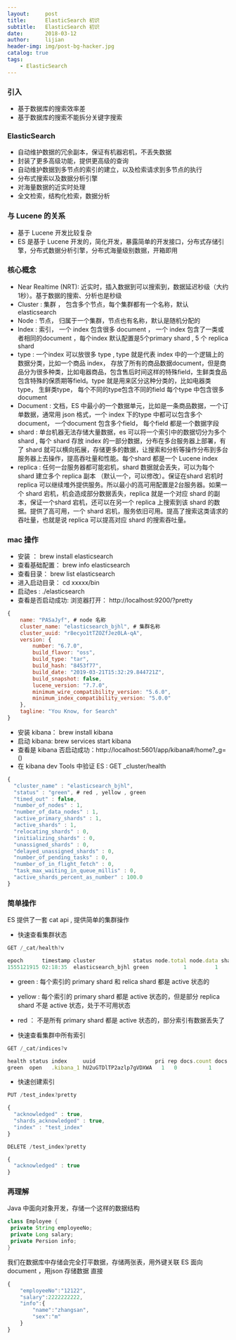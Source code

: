 ```yaml
---
layout:     post
title:      ElasticSearch 初识
subtitle:   ElasticSearch 初识
date:       2018-03-12
author:     lijian
header-img: img/post-bg-hacker.jpg
catalog: true
tags:
    - ElasticSearch
---
```



### 引入
* 基于数据库的搜索效率差
* 基于数据库的搜索不能拆分关键字搜索

### ElasticSearch
* 自动维护数据的冗余副本，保证有机器宕机，不丢失数据
* 封装了更多高级功能，提供更高级的查询
* 自动维护数据到多节点的索引的建立，以及检索请求到多节点的执行
* 分布式搜索以及数据分析引擎
* 对海量数据的近实时处理
* 全文检索，结构化检索，数据分析

### 与 Lucene 的关系
* 基于 Lucene 开发比较复杂
* ES 是基于 Lucene 开发的，简化开发，暴露简单的开发接口，分布式存储引擎，分布式数据分析引擎，分布式海量级别数据，开箱即用

### 核心概念
* Near Realtime (NRT): 近实时，插入数据到可以搜索到，数据延迟秒级（大约1秒）。基于数据的搜索、分析也是秒级
* Cluster : 集群 ， 包含多个节点，每个集群都有一个名称，默认 elasticsearch
* Node : 节点， 归属于一个集群，节点也有名称，默认是随机分配的
* Index : 索引， 一个 index 包含很多 document ， 一个  index 包含了一类或者相同的document ，每个index 默认配置是5个primary shard , 5 个 replica shard 
* type : 一个index 可以放很多 type , type 就是代表 index 中的一个逻辑上的数据分类，比如一个商品 index， 存放了所有的商品数据document，但是商品分为很多种类，比如电器商品，包含售后时间这样的特殊field，生鲜类食品包含特殊的保质期等field。type 就是用来区分这种分类的，比如电器类 type， 生鲜类type， 每个不同的type包含不同的field
每个type 中包含很多 document 
* Document : 文档，ES 中最小的一个数据单元，比如是一条商品数据，一个订单数据，通常用 json 格式，一个 index 下的type 中都可以包含多个document， 一个document 包含多个field， 每个field 都是一个数据字段
* shard : 单台机器无法存储大量数据，es 可以将一个索引中的数据切分为多个 shard , 每个 shard 存放 index 的一部分数据，分布在多台服务器上部署，有了 shard 就可以横向拓展，存储更多的数据，让搜索和分析等操作分布到多台服务器上去操作，提高吞吐量和性能。每个shard 都是一个 Lucene index
* replica : 任何一台服务器都可能宕机，shard 数据就会丢失，可以为每个 shard 建立多个 replica 副本 （默认一个，可以修改）。保证在shard 宕机时 replica 可以继续堆外提供服务。所以最小的高可用配置是2台服务器。如果一个 shard 宕机，机会造成部分数据丢失，replica 就是一个对应 shard 的副本，保证一个shard 宕机，还可以在另一个 replica 上搜索到该 shard 的数据。提供了高可用，一个 shard 宕机，服务依旧可用。提高了搜索这类请求的吞吐量，也就是说 replica 可以提高对应 shard 的搜索吞吐量。

### mac 操作
* 安装 ： brew install elasticsearch
* 查看基础配置： brew info elasticsearch 
* 查看目录： brew list elasticsearch
* 进入启动目录： cd xxxxx/bin
* 启动es : ./elasticsearch
* 查看是否启动成功: 浏览器打开： http://localhost:9200/?pretty
```js
{
    name: "PASaJyf", # node 名称
    cluster_name: "elasticsearch_bjhl", # 集群名称
    cluster_uuid: "r8ecyo1tTZOZfJez0LA-qA",
    version: {
        number: "6.7.0",
        build_flavor: "oss",
        build_type: "tar",
        build_hash: "8453f77",
        build_date: "2019-03-21T15:32:29.844721Z",
        build_snapshot: false,
        lucene_version: "7.7.0",
        minimum_wire_compatibility_version: "5.6.0",
        minimum_index_compatibility_version: "5.0.0"
    },
    tagline: "You Know, for Search"
}
```

* 安装 kibana： brew install kibana
* 启动 kibana: brew services start kibana
* 查看是 kibana 否启动成功：http://localhost:5601/app/kibana#/home?_g=()
* 在 kibana dev Tools 中验证 ES : GET _cluster/health
```js
{
  "cluster_name" : "elasticsearch_bjhl",
  "status" : "green", # red , yellow , green
  "timed_out" : false,
  "number_of_nodes" : 1,
  "number_of_data_nodes" : 1,
  "active_primary_shards" : 1,
  "active_shards" : 1,
  "relocating_shards" : 0,
  "initializing_shards" : 0,
  "unassigned_shards" : 0,
  "delayed_unassigned_shards" : 0,
  "number_of_pending_tasks" : 0,
  "number_of_in_flight_fetch" : 0,
  "task_max_waiting_in_queue_millis" : 0,
  "active_shards_percent_as_number" : 100.0
}

```

### 简单操作
ES 提供了一套 cat api , 提供简单的集群操作

* 快速查看集群状态
```java
GET /_cat/health?v
```
```js
epoch      timestamp cluster            status node.total node.data shards pri relo init unassign pending_tasks max_task_wait_time active_shards_percent
1555121915 02:18:35  elasticsearch_bjhl green           1         1      1   1    0    0        0             0                  -                100.0%

```
* green : 每个索引的 primary shard 和 relica shard 都是 active 状态的
* yellow : 每个索引的 primary shard 都是 active 状态的，但是部分 replica shard 不是 active 状态，处于不可用状态
* red ： 不是所有 primary shard 都是 active 状态的，部分索引有数据丢失了

* 快速查看集群中所有索引
```java
GET /_cat/indices?v
```
```js
health status index     uuid                   pri rep docs.count docs.deleted store.size pri.store.size
green  open   .kibana_1 hU2uGTDlTP2azlp7gVDXWA   1   0          1            0      3.6kb          3.6kb

```

* 快速创建索引
```java
PUT /test_index?pretty
```
```js
{
  "acknowledged" : true,
  "shards_acknowledged" : true,
  "index" : "test_index"
}
```

```java
DELETE /test_index?pretty
```
```js
{
  "acknowledged" : true
}

```


### 再理解
Java 中面向对象开发，存储一个这样的数据结构
```java
class Employee {
 private String employeeNo;
 private Long salary;
 private Persion info; 
}
```
我们在数据库中存储会完全打平数据，存储两张表，用外键关联
ES 面向document ，用json 存储数据
直接
```js
{
    "employeeNo":"12122",
    "salary":2222222222,
    "info":{
        "name":"zhangsan",
        "sex":"m"
    }
}

```